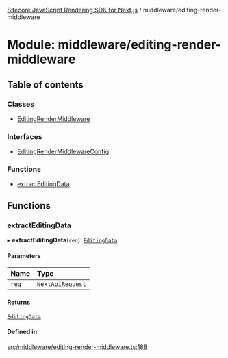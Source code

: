 [Sitecore JavaScript Rendering SDK for Next.js](../README.md) / middleware/editing-render-middleware

# Module: middleware/editing-render-middleware

## Table of contents

### Classes

- [EditingRenderMiddleware](../classes/middleware_editing_render_middleware.EditingRenderMiddleware.md)

### Interfaces

- [EditingRenderMiddlewareConfig](../interfaces/middleware_editing_render_middleware.EditingRenderMiddlewareConfig.md)

### Functions

- [extractEditingData](middleware_editing_render_middleware.md#extracteditingdata)

## Functions

### extractEditingData

▸ **extractEditingData**(`req`): [`EditingData`](sharedTypes_editing_data.md#editingdata)

#### Parameters

| Name | Type |
| :------ | :------ |
| `req` | `NextApiRequest` |

#### Returns

[`EditingData`](sharedTypes_editing_data.md#editingdata)

#### Defined in

[src/middleware/editing-render-middleware.ts:188](https://github.com/Sitecore/jss/blob/c1078945/packages/sitecore-jss-nextjs/src/middleware/editing-render-middleware.ts#L188)
